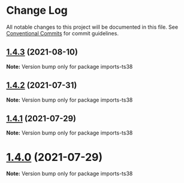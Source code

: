 # Change Log

All notable changes to this project will be documented in this file.
See [Conventional Commits](https://conventionalcommits.org) for commit guidelines.

## [1.4.3](https://github.com/matteobruni/tsparticles/compare/imports-ts38@1.4.2...imports-ts38@1.4.3) (2021-08-10)

**Note:** Version bump only for package imports-ts38





## [1.4.2](https://github.com/matteobruni/tsparticles/compare/imports-ts38@1.4.1...imports-ts38@1.4.2) (2021-07-31)

**Note:** Version bump only for package imports-ts38





## [1.4.1](https://github.com/matteobruni/tsparticles/compare/imports-ts38@1.4.0...imports-ts38@1.4.1) (2021-07-29)

**Note:** Version bump only for package imports-ts38





# [1.4.0](https://github.com/matteobruni/tsparticles/compare/imports-ts38@1.3.0...imports-ts38@1.4.0) (2021-07-29)

**Note:** Version bump only for package imports-ts38
